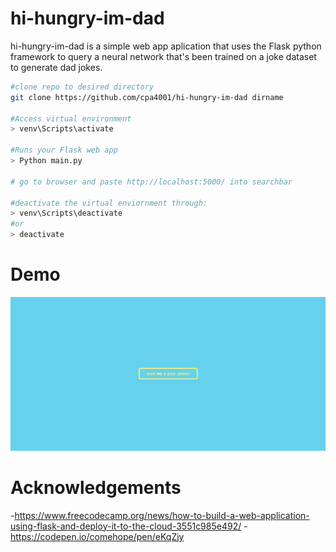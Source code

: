 # hi-hungry-im-dad
hi-hungry-im-dad is a simple web app aplication that uses the Flask python framework to query a neural network that's been trained on a joke dataset to generate dad jokes.

``` sh
#clone repo to desired directory
git clone https://github.com/cpa4001/hi-hungry-im-dad dirname

#Access virtual environment
> venv\Scripts\activate

#Runs your Flask web app
> Python main.py

# go to browser and paste http://localhost:5000/ into searchbar 

#deactivate the virtual enviornment through:
> venv\Scripts\deactivate
#or
> deactivate
```
# Demo
![Sample Image](hihungryimdad.PNG)

# Acknowledgements
-https://www.freecodecamp.org/news/how-to-build-a-web-application-using-flask-and-deploy-it-to-the-cloud-3551c985e492/
-https://codepen.io/comehope/pen/eKqZjy
